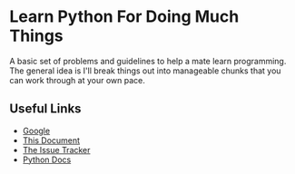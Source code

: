 # Learn Python For Doing Much Things

A basic set of problems and guidelines to help a mate learn programming. The
general idea is I'll break things out into manageable chunks that you can work
through at your own pace.

## Useful Links

- [Google](https://google.com/)
- [This Document](https://michael-f-bryan.github.io/python-4-dummies)
- [The Issue Tracker]()
- [Python Docs](https://docs.python.org/3/)
